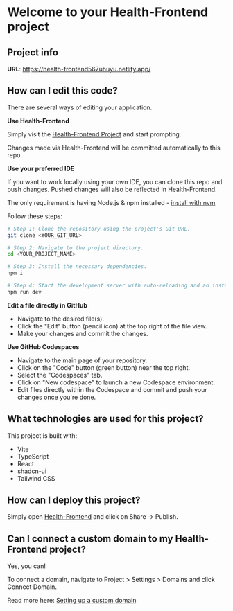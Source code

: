 # Welcome to your Health-Frontend project

## Project info

**URL**: https://health-frontend567uhuyu.netlify.app/

## How can I edit this code?

There are several ways of editing your application.

**Use Health-Frontend**

Simply visit the [Health-Frontend Project](https://health-frontend567uhuyu.netlify.app/) and start prompting.

Changes made via Health-Frontend will be committed automatically to this repo.

**Use your preferred IDE**

If you want to work locally using your own IDE, you can clone this repo and push changes. Pushed changes will also be reflected in Health-Frontend.

The only requirement is having Node.js & npm installed - [install with nvm](https://github.com/nvm-sh/nvm#installing-and-updating)

Follow these steps:

```sh
# Step 1: Clone the repository using the project's Git URL.
git clone <YOUR_GIT_URL>

# Step 2: Navigate to the project directory.
cd <YOUR_PROJECT_NAME>

# Step 3: Install the necessary dependencies.
npm i

# Step 4: Start the development server with auto-reloading and an instant preview.
npm run dev
```

**Edit a file directly in GitHub**

- Navigate to the desired file(s).
- Click the "Edit" button (pencil icon) at the top right of the file view.
- Make your changes and commit the changes.

**Use GitHub Codespaces**

- Navigate to the main page of your repository.
- Click on the "Code" button (green button) near the top right.
- Select the "Codespaces" tab.
- Click on "New codespace" to launch a new Codespace environment.
- Edit files directly within the Codespace and commit and push your changes once you're done.

## What technologies are used for this project?

This project is built with:

- Vite
- TypeScript
- React
- shadcn-ui
- Tailwind CSS

## How can I deploy this project?

Simply open [Health-Frontend](https://health-frontend567uhuyu.netlify.app/) and click on Share -> Publish.

## Can I connect a custom domain to my Health-Frontend project?

Yes, you can!

To connect a domain, navigate to Project > Settings > Domains and click Connect Domain.

Read more here: [Setting up a custom domain](https://docs.Health-Frontend.dev/tips-tricks/custom-domain#step-by-step-guide)
